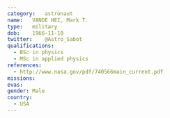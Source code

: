 ```yaml
---
category:	astronaut
name:	VANDE HEI, Mark T.
type:	military
dob:	1966-11-10
twitter:	@Astro_Sabot
qualifications:
  - BSc in physics
  - MSc in applied physics
references:
  - http://www.nasa.gov/pdf/740566main_current.pdf
missions:
evas:
gender:	Male
country:
  - USA
---
```


